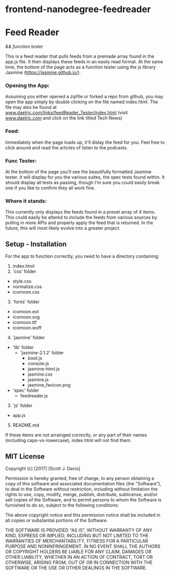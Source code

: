 frontend-nanodegree-feedreader
==========================
# Feed Reader
_&& function tester_

This is a feed reader that pulls feeds from a premade array found in the app.js file. It then displays these feeds in an easily read format. At the same time, the bottom of the page acts as a function tester using the js library Jasmine (https://jasmine.github.io/). 

### Opening the App:
Assuming you either opened a zipfile or forked a repo from github, you may open the app simply by double clicking on the file named index.html.
The file may also be found at www.daelric.com/links/feedReader_Tester/index.html (visit www.daelric.com and click on the link titled Tech News)

### Feed:
Immediately when the page loads up, it'll dislay the feed for you. Feel free to click around and read the articles of listen to the podcasts.

### Func Tester:
At the bottom of the page you'll see the beautifully formatted Jasmine tester. It will display for you the various suites, the spec tests found within. It should display all tests as passing, though I'm sure you could easily break one if you like to confirm they all work fine.

### Where it stands:
This currently only displays the feeds found in a preset array of 4 items. This could easily be altered to include the feeds from various sources by pulling in more APIs and properly apply the feed that is returned. In the future, this will most likely evolve into a greater project.

## Setup - Installation
For the app to function correctly, you need to have a directory containing:
1. index.html
2. 'css' folder
  * style.css
  * normalize.css
  * icomoon.css
3. 'fonts' folder
  * icomoon.eot
  * icomoon.svg
  * icomoon.ttf
  * icomoon.woff
4. 'jasmine' folder
  * 'lib' folder
  	  * 'jasmine-2.1.2' folder
		  * boot.js
		  * console.js
		  * jasmine-html.js
		  * jasmine.css
		  * jasmine.js
		  * jasmine_favicon.png
  * 'spec' folder
	  * feedreader.js
3. 'js' folder
  * app.js
5.  README.md

If these items are not arrainged correctly, or any part of their names (including caps-vs-lowercase),
index.html will not find them.


## MIT License

Copyright (c) [2017] [Scott J. Davis]

Permission is hereby granted, free of charge, to any person obtaining a copy
of this software and associated documentation files (the "Software"), to deal
in the Software without restriction, including without limitation the rights
to use, copy, modify, merge, publish, distribute, sublicense, and/or sell
copies of the Software, and to permit persons to whom the Software is
furnished to do so, subject to the following conditions:

The above copyright notice and this permission notice shall be included in all
copies or substantial portions of the Software.

THE SOFTWARE IS PROVIDED "AS IS", WITHOUT WARRANTY OF ANY KIND, EXPRESS OR
IMPLIED, INCLUDING BUT NOT LIMITED TO THE WARRANTIES OF MERCHANTABILITY,
FITNESS FOR A PARTICULAR PURPOSE AND NONINFRINGEMENT. IN NO EVENT SHALL THE
AUTHORS OR COPYRIGHT HOLDERS BE LIABLE FOR ANY CLAIM, DAMAGES OR OTHER
LIABILITY, WHETHER IN AN ACTION OF CONTRACT, TORT OR OTHERWISE, ARISING FROM,
OUT OF OR IN CONNECTION WITH THE SOFTWARE OR THE USE OR OTHER DEALINGS IN THE
SOFTWARE.